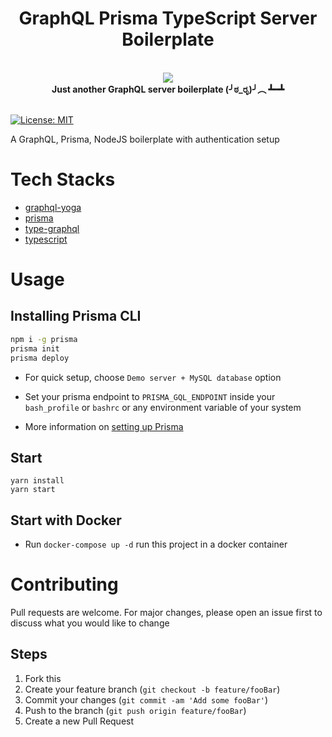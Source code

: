 <h1 align="center"><strong>GraphQL Prisma TypeScript Server Boilerplate</strong></h1>

<br />

<div align="center"><img src="https://imgur.com/1MfnLVl.png" /></div>

<div align="center"><strong>Just another GraphQL server boilerplate (╯ಠ_ರೃ)╯︵ ┻━┻</strong></div>

<br />

[![License: MIT](https://img.shields.io/badge/License-MIT-green.svg)](https://github.com/ngshiheng/graphql-prisma-typescript/blob/master/LICENSE)

A GraphQL, Prisma, NodeJS boilerplate with authentication setup

# Tech Stacks

-   [graphql-yoga](https://github.com/prisma-labs/graphql-yoga)
-   [prisma](https://github.com/prisma/prisma)
-   [type-graphql](https://typegraphql.ml/)
-   [typescript](https://www.typescriptlang.org/)

# Usage

## Installing Prisma CLI

```bash
npm i -g prisma
prisma init
prisma deploy
```

-   For quick setup, choose `Demo server + MySQL database` option

-   Set your prisma endpoint to `PRISMA_GQL_ENDPOINT` inside your `bash_profile` or `bashrc` or any environment variable of your system
-   More information on [setting up Prisma](https://www.prisma.io/docs/get-started/01-setting-up-prisma-new-database-JAVASCRIPT-a002/)

## Start

```
yarn install
yarn start
```

## Start with Docker

-   Run `docker-compose up -d` run this project in a docker container

# Contributing

Pull requests are welcome. For major changes, please open an issue first to discuss what you would like to change

## Steps

1. Fork this
2. Create your feature branch (`git checkout -b feature/fooBar`)
3. Commit your changes (`git commit -am 'Add some fooBar'`)
4. Push to the branch (`git push origin feature/fooBar`)
5. Create a new Pull Request

